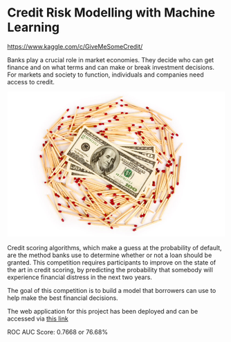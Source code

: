 # Credit Risk Modelling with Machine Learning

https://www.kaggle.com/c/GiveMeSomeCredit/

Banks play a crucial role in market economies. They decide who can get finance and on what terms and can make or break investment decisions. For markets and society to function, individuals and companies need access to credit.   

![alt text](<risk.jpg>)

Credit scoring algorithms, which make a guess at the probability of default, are the method banks use to determine whether or not a loan should be granted. This competition requires participants to improve on the state of the art in credit scoring, by predicting the probability that somebody will experience financial distress in the next two years.  

The goal of this competition is to build a model that borrowers can use to help make the best financial decisions.

The web application for this project has been deployed and 
can be accessed via [this link](https://credit-risk-with-deep-learning.herokuapp.com/docs)

ROC AUC Score: 0.7668 or 76.68%


